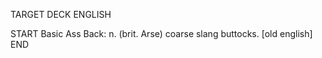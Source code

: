 TARGET DECK
ENGLISH

START
Basic
Ass
Back: n. (brit. Arse) coarse slang buttocks. [old english]
END
